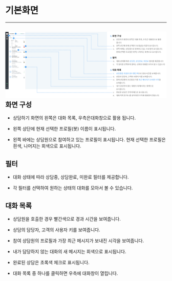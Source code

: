 # 기본화면

---

## ![](/assets/기본화면.png)화면 구성

* 상담하기 화면의 왼쪽은 대화 목록, 우측은대화창으로 활용 됩니다.

* 왼쪽 상단에 현재 선택한 프로필\(봇\) 이름이 표시됩니다.

* 왼쪽 바에는 상담원으로 참여하고 있는 프로필이 표시됩니다. 현재 선택한 프로필은 흰색, 나머지는 회색으로 표시됩니다.

## 필터

* 대화 상태에 따라 상담중, 상담완료, 미완료 필터를 제공합니다.

* 각 필터를 선택하여 원하는 상태의 대화를 모아서 볼 수 있습니다.

## 대화 목록

* 상담원을 호출한 경우 빨간색으로 경과 시간을 보여줍니다.

* 상담의 담당자, 고객의 사용자 키를 보여줍니다.

* 참여 상담원의 프로필과 가장 최근 메시지가 보내진 시각을 보여줍니다.

* 내가 담당하지 않는 대화의 새 메시지는 회색으로 표시됩니다.

* 완료된 상담은 초록색 체크로 표시됩니다.

* 대화 목록 중 하나를 클릭하면 우측에 대화창이 열립니다.



